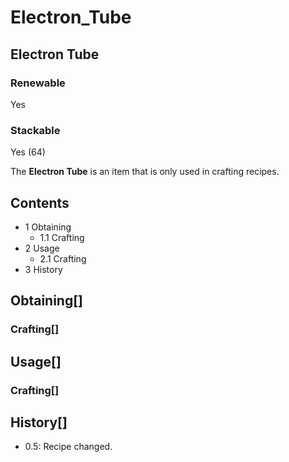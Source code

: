 # Electron_Tube

## Electron Tube

### Renewable

Yes

### Stackable

Yes (64)

The **Electron Tube** is an item that is only used in crafting recipes.

## Contents

- 1 Obtaining
    - 1.1 Crafting
- 2 Usage
    - 2.1 Crafting
- 3 History

## Obtaining[]

### Crafting[]

## Usage[]

### Crafting[]

## History[]

- 0.5: Recipe changed.